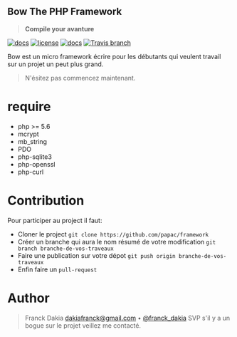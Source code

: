 ## Bow The PHP Framework
> __Compile your avanture__

[![docs](https://img.shields.io/packagist/v/papac/bow.svg?style=flat-square)](https://packagist.org/papac/bow)
[![license](https://img.shields.io/github/license/mashape/apistatus.svg?style=flat-square)](https://github.com/papac/framework/blob/master/LICENSE)
[![docs](https://img.shields.io/badge/docs-read%20docs-blue.svg?style=flat-square)](https://papac.github.com/bow)
[![Travis branch](https://img.shields.io/travis/papac/framework/master.svg?style=flat-square)](https://travis-ci.com/papac/framework)

Bow est un micro framework écrire pour les débutants qui veulent travail sur un projet un peut plus
grand.

> N'ésitez pas commencez maintenant.

# require

+ php >= 5.6
+ mcrypt
+ mb_string
+ PDO
+ php-sqlite3
+ php-openssl
+ php-curl

# Contribution

Pour participer au project il faut:

+ Cloner le project `git clone https://github.com/papac/framework`
+ Créer un branche qui aura le nom résumé de votre modification `git branch branche-de-vos-traveaux`
+ Faire une publication sur votre dépot `git push origin branche-de-vos-traveaux`
+ Enfin faire un `pull-request`

# Author
> Franck Dakia <dakiafranck@gmail.com> &bull; [@franck_dakia](https://twitter.com/franck_dakia)
> SVP s'il y a un bogue sur le projet veillez me contacté.
